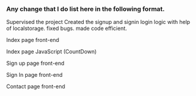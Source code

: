 ### Any change that I do list here in the following format.


Supervised the project
Created the signup and signin login logic with help of localstorage.
fixed bugs.
made code efficient.

Index page front-end

Index page JavaScript (CountDown)

Sign up page front-end

Sign In page front-end

Contact page front-end
